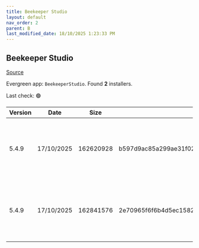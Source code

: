```yaml
---
title: Beekeeper Studio
layout: default
nav_order: 2
parent: B
last_modified_date: 18/10/2025 1:23:33 PM
---
```


## Beekeeper Studio

[Source](https://www.beekeeperstudio.io/)

Evergreen app: `BeekeeperStudio`. Found **2** installers.

Last check: 🟢

| Version | Date       | Size      | Sha256                                                           | Architecture | InstallerType | Type | URI                                                                                                                                                                                                                                    |
| ------- | ---------- | --------- | ---------------------------------------------------------------- | ------------ | ------------- | ---- | -------------------------------------------------------------------------------------------------------------------------------------------------------------------------------------------------------------------------------------- |
| 5.4.9   | 17/10/2025 | 162620928 | b597d9ac85a299ae31f027e5b00e356b804d4110c1bd7327b66c5186bf48dbab | x86          | Portable      | exe  | [https://github.com/beekeeper-studio/beekeeper-studio/releases/download/v5.4.9/Beekeeper-Studio-5.4.9-portable.exe](https://github.com/beekeeper-studio/beekeeper-studio/releases/download/v5.4.9/Beekeeper-Studio-5.4.9-portable.exe) |
| 5.4.9   | 17/10/2025 | 162841576 | 2e70965f6f6b4d5ec1582a1f434851af8325d9602947814221b140bdb2a984db | x86          | Default       | exe  | [https://github.com/beekeeper-studio/beekeeper-studio/releases/download/v5.4.9/Beekeeper-Studio-Setup-5.4.9.exe](https://github.com/beekeeper-studio/beekeeper-studio/releases/download/v5.4.9/Beekeeper-Studio-Setup-5.4.9.exe)       |
